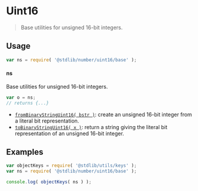 <!--

@license Apache-2.0

Copyright (c) 2018 The Stdlib Authors.

Licensed under the Apache License, Version 2.0 (the "License");
you may not use this file except in compliance with the License.
You may obtain a copy of the License at

   http://www.apache.org/licenses/LICENSE-2.0

Unless required by applicable law or agreed to in writing, software
distributed under the License is distributed on an "AS IS" BASIS,
WITHOUT WARRANTIES OR CONDITIONS OF ANY KIND, either express or implied.
See the License for the specific language governing permissions and
limitations under the License.

-->

# Uint16

> Base utilities for unsigned 16-bit integers.

<section class="usage">

## Usage

```javascript
var ns = require( '@stdlib/number/uint16/base' );
```

#### ns

Base utilities for unsigned 16-bit integers.

```javascript
var o = ns;
// returns {...}
```

<!-- <toc pattern="*"> -->

<div class="namespace-toc">

-   <span class="signature">[`fromBinaryStringUint16( bstr )`][@stdlib/number/uint16/base/from-binary-string]</span><span class="delimiter">: </span><span class="description">create an unsigned 16-bit integer from a literal bit representation.</span>
-   <span class="signature">[`toBinaryStringUint16( x )`][@stdlib/number/uint16/base/to-binary-string]</span><span class="delimiter">: </span><span class="description">return a string giving the literal bit representation of an unsigned 16-bit integer.</span>

</div>

<!-- </toc> -->

</section>

<!-- /.usage -->

<section class="examples">

## Examples

<!-- TODO: better examples -->

<!-- eslint no-undef: "error" -->

```javascript
var objectKeys = require( '@stdlib/utils/keys' );
var ns = require( '@stdlib/number/uint16/base' );

console.log( objectKeys( ns ) );
```

</section>

<!-- /.examples -->

<section class="links">

<!-- <toc-links> -->

[@stdlib/number/uint16/base/from-binary-string]: https://github.com/stdlib-js/number/tree/main/uint16/base/from-binary-string

[@stdlib/number/uint16/base/to-binary-string]: https://github.com/stdlib-js/number/tree/main/uint16/base/to-binary-string

<!-- </toc-links> -->

</section>

<!-- /.links -->
